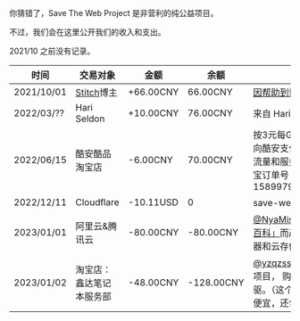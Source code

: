你猜错了，Save The Web Project 是非营利的纯公益项目。

不过，我们会在这里公开我们的收入和支出。

2021/10 之前没有记录。

| 时间 | 交易对象 | 金额 | 余额 | 备注 |
| --- | ----- | --- | ---- | --- |
| 2021/10/01 | [Stitch](http://stitch.cn/)博主 | +66.00CNY | 66.00CNY | [因帮助到博主而得到其红包](https://t.me/saveweb/22) |
| 2022/03/?? | Hari Seldon | +10.00CNY | 76.00CNY | 来自 Hari Seldon 的赞助 |
| 2022/06/15 | 酷安酷品淘宝店 | -6.00CNY | 70.00CNY | 按3元每GB的存档数据增量向酷安支付我们存档造成的流量和服务器处理开支。淘宝订单号：1589979325341368999 |
| 2022/12/11 | Cloudflare  | -10.11USD | 0 | save-web.org 域名费用 |
| 2023/01/01 | 阿里云&腾讯云 | -80.00CNY | -80.00CNY | [@NyaMisty](https://github.com/NyaMisty) 为[存档「糗事百科」](https://github.com/saveweb/qiushibaike-archive)而产生的短时云服务器和云存储费用 |
| 2023/01/02 | 淘宝店：鑫达笔记本服务部 | -48.00CNY | -128.00CNY | [@yzqzss](https://github.com/yzqzss) 为了「软驱存档」项目， 购置了块 USB 软驱。（这个淘宝卖家卖得最便宜，还包邮） |

